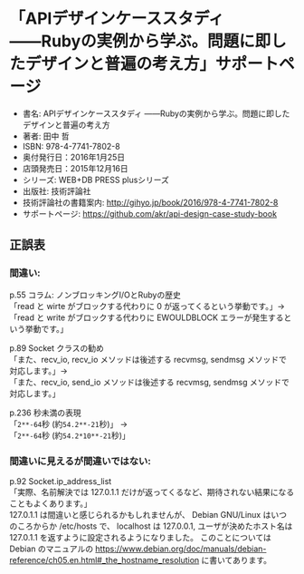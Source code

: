 # 「APIデザインケーススタディ ――Rubyの実例から学ぶ。問題に即したデザインと普遍の考え方」サポートページ

- 書名: APIデザインケーススタディ ――Rubyの実例から学ぶ。問題に即したデザインと普遍の考え方
- 著者: 田中 哲
- ISBN: 978-4-7741-7802-8
- 奥付発行日：2016年1月25日
- 店頭発売日：2015年12月16日
- シリーズ: WEB+DB PRESS plusシリーズ
- 出版社: 技術評論社
- 技術評論社の書籍案内: http://gihyo.jp/book/2016/978-4-7741-7802-8
- サポートページ: https://github.com/akr/api-design-case-study-book

## 正誤表

### 間違い:

p.55 コラム: ノンブロッキングI/OとRubyの歴史  
「read と wirte がブロックする代わりに 0 が返ってくるという挙動です。」->
「read と write がブロックする代わりに EWOULDBLOCK エラーが発生するという挙動です。」

p.89 Socket クラスの勧め  
「また、recv_io, recv_io メソッドは後述する recvmsg, sendmsg メソッドで対応します。」->  
「また、recv_io, send_io メソッドは後述する recvmsg, sendmsg メソッドで対応します。」

p.236 秒未満の表現  
「`2**-64`秒 (約`54.2**-21`秒)」 ->  
「`2**-64`秒 (約`54.2*10**-21`秒)」

### 間違いに見えるが間違いではない:

p.92 Socket.ip_address_list  
「実際、名前解決では 127.0.1.1 だけが返ってくるなど、期待されない結果になることもよくあります。」  
127.0.1.1 は間違いと感じられるかもしれませんが、
Debian GNU/Linux はいつのころからか /etc/hosts で、
localhost は 127.0.0.1, ユーザが決めたホスト名は 127.0.1.1 を返すように設定されるようになりました。
このことについては Debian のマニュアルの
https://www.debian.org/doc/manuals/debian-reference/ch05.en.html#_the_hostname_resolution
に書いてあります。

